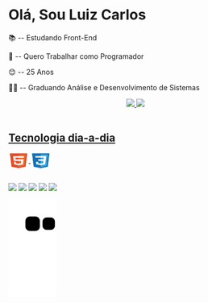<h1 >Olá, Sou Luiz Carlos </h1>

📚 -- Estudando Front-End

💼 -- Quero Trabalhar como Programador

😊 -- 25 Anos

👨‍🎓 -- Graduando Análise e Desenvolvimento de Sistemas


<div align="center">
  <a href="https://github.com/LuizCarlos98">
   <img height="180em" src="https://github-readme-stats.vercel.app/api?username=LuizCarlos98&show_icons=true&theme=dracula&include_all_commits=true&count_private=true"/>
  <a href="https://github.com/LuizCarlos98">
  <img height="180em" src="https://github-readme-stats.vercel.app/api/top-langs/?username=LuizCarlos98&layout=compact&langs_count=7&theme=dracula"/>
</div>
</div>

<div style="display: inline_block"><br>
     <h2>Tecnologia dia-a-dia</h2>
  <img align="center" alt="Luiz-HTML" height="30" width="40" src="https://raw.githubusercontent.com/devicons/devicon/master/icons/html5/html5-original.svg">
  <img align="center" alt="Luiz-CSS" height="30" width="40" src="https://raw.githubusercontent.com/devicons/devicon/master/icons/css3/css3-original.svg">
</div>

##

<div> 
  <a href="https://www.instagram.com/looxlc/?hl=pt-br" target="_blank"><img src="https://img.shields.io/badge/-Instagram-%23E4405F?style=for-the-badge&logo=instagram&logoColor=white" target="_blank"></a>
 	<a href="https://twitter.com/LuizCarlosIhuu" target="_blank"><img src="https://img.shields.io/badge/Twitter-1DA1F2?style=for-the-badge&logo=twitter&logoColor=white" target="_blank"></a>
 <a href="https://discord.com/channels/@me" target="_blank"><img src="https://img.shields.io/badge/Discord-7289DA?style=for-the-badge&logo=discord&logoColor=white" target="_blank"></a> 
 <a href="https://open.spotify.com/playlist/5vQOpA9jzcoq0lEI4lPoQn" target="_blank"><img src="https://img.shields.io/badge/Spotify-1ED760?&style=for-the-badge&logo=spotify&logoColor=white" target="_blank"></a> 
  <a href="https://www.linkedin.com/in/luiz-carlos-54016921a/" target="_blank"><img src="https://img.shields.io/badge/-LinkedIn-%230077B5?style=for-the-badge&logo=linkedin&logoColor=white" target="_blank"></a> 

  ![Snake animation](https://github.com/LuizCarlos98/Loxlc/blob/output/github-contribution-grid-snake.svg)
  
    
